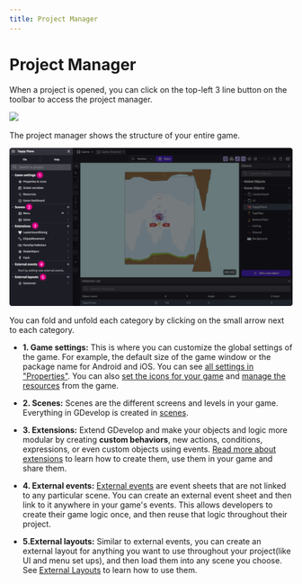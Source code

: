 ```yaml
---
title: Project Manager
---
```

# Project Manager

When a project is opened, you can click on the top-left 3 line button on the toolbar to access the project manager.

![](Project-editor-closed.png.png)

The project manager shows the structure of your entire game.

![](Project-editor-opened.png)

You can fold and unfold each category by clicking on the small arrow next to each category.

  * **1. Game settings:** This is where you can customize the global settings of the game. For example, the default size of the game window or the package name for Android and iOS. You can see [all settings in "Properties"](/gdevelop5/interface/project-manager/properties). You can also [set the icons for your game](/gdevelop5/interface/project-manager/icons) and [manage the resources](/gdevelop5/interface/project-manager/resources) from the game.

  * **2. Scenes:** Scenes are the different screens and levels in your game. Everything in GDevelop is created in [scenes](/gdevelop5/interface/scene-editor).

  * **3. Extensions:** Extend GDevelop and make your objects and logic more modular by creating **custom behaviors**, new actions, conditions, expressions, or even custom objects using events. [Read more about extensions](/gdevelop5/extensions/create) to learn how to create them, use them in your game and share them.

  * **4. External events:** [External events](/gdevelop5/interface/events-editor/External-events) are event sheets that are not linked to any particular scene. You can create an external event sheet and then link to it anywhere in your game's events. This allows developers to create their game logic once, and then reuse that logic throughout their project.

  * **5.External layouts:** Similar to external events, you can create an external layout for anything you want to use throughout your project(like UI and menu set ups), and then load them into any scene you choose. See [External Layouts](/gdevelop5/interface/scene-editor/external-layouts) to learn how to use them.


